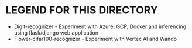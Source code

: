 # LEGEND FOR THIS DIRECTORY
* Digit-recognizer - Experiment with Azure, GCP, Docker and inferencing using flask/django web application
* Flower-cifar100-recognizer - Experiment with Vertex AI and Wandb